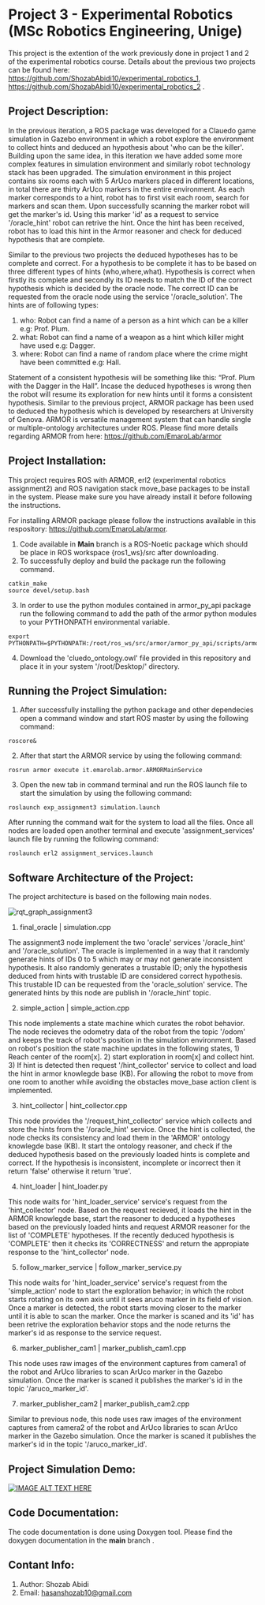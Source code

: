 # Project 3 - Experimental Robotics (MSc Robotics Engineering, Unige)
This project is the extention of the work previously done in project 1 and 2 of the experimental robotics course. Details about the previous two projects can be found here: https://github.com/ShozabAbidi10/experimental_robotics_1,  https://github.com/ShozabAbidi10/experimental_robotics_2 . 

## Project Description:

In the previous iteration, a ROS package was developed for a Clauedo game simulation in Gazebo environment in which a robot explore the environment to collect hints and deduced an hypothesis about 'who can be the killer'. Building upon the same idea, in this iteration we have added some more complex features in simulation environment and similarly robot technology stack has been upgraded. The simulation environment in this project contains six rooms each with 5 ArUco markers placed in different locations, in total there are thirty ArUco markers in the entire environment. As each marker corresponds to a hint, robot has to first visit each room, search for markers and scan them. Upon successfully scanning the marker robot will get the marker's id. Using this marker 'id' as a request to service '/oracle_hint' robot can retrive the hint. Once the hint has been received, robot has to load this hint in the Armor reasoner and check for deduced hypothesis that are complete.

Similar to the previous two projects the deduced hypotheses has to be complete and correct. For a hypothesis to be complete it has to be based on three different types of hints (who,where,what). Hypothesis is correct when firstly its complete and secondly its ID needs to match the ID of the correct hypothesis which is decided by the oracle node. The correct ID can be requested from the oracle node using the service '/oracle_solution'. The hints are of following types:

1. who: Robot can find a name of a person as a hint which can be a killer e.g: Prof. Plum.
2. what: Robot can find a name of a weapon as a hint which killer might have used e.g: Dagger.
3. where: Robot can find a name of random place where the crime might have been committed e.g: Hall.

Statement of a consistent hypothesis will be something like this: “Prof. Plum with the Dagger in the Hall”. Incase the deduced hypotheses is wrong then the robot will resume its exploration for new hints until it forms a consistent hypothesis. Similar to the previous project, ARMOR package has been used to deduced the hypothesis which is developed by researchers at University of Genova. ARMOR is versatile management system that can handle single or multiple-ontology architectures under ROS. Please find more details regarding ARMOR from here: https://github.com/EmaroLab/armor

## Project Installation:

This project requires ROS with ARMOR, erl2 (experimental robotics assignment2) and ROS navigation stack move_base packages to be install in the system. Please make sure you have already install it before following the instructions. 

For installing ARMOR package please follow the instructions available in this respository: https://github.com/EmaroLab/armor.

1. Code available in **Main** branch is a ROS-Noetic package which should be place in ROS workspace {ros1_ws}/src after downloading.
2. To successfully deploy and build the package run the following command.
```
catkin_make
source devel/setup.bash
```
3. In order to use the python modules contained in armor_py_api package run the following command to add the path of the armor python modules to your PYTHONPATH environmental variable.
``` 
export PYTHONPATH=$PYTHONPATH:/root/ros_ws/src/armor/armor_py_api/scripts/armor_api/
```
4. Download the 'cluedo_ontology.owl' file provided in this repository and place it in your system '/root/Desktop/' directory. 

## Running the Project Simulation:

1. After successfully installing the python package and other dependecies open a command window and start ROS master by using the following command:
```
roscore&
```
2. After that start the ARMOR service by using the following command:
```
rosrun armor execute it.emarolab.armor.ARMORMainService
```
3. Open the new tab in command terminal and run the ROS launch file to start the simulation by using the following command: 
```
roslaunch exp_assignment3 simulation.launch
```
After running the command wait for the system to load all the files. Once all nodes are loaded open another terminal and execute 'assignment_services' launch file by running the following command:
```
roslaunch erl2 assignment_services.launch
```

## Software Architecture of the Project:

The project architecture is based on the following main nodes. 

![rqt_graph_assignment3](https://user-images.githubusercontent.com/61094879/169672250-8b9784d6-d6af-4899-b74e-806bf6a3fae9.PNG)

1. final_oracle | simulation.cpp

The assignment3 node implement the two 'oracle' services '/oracle_hint' and '/oracle_solution'. The oracle is implemented in a way that it randomly generate hints of IDs 0 to 5 which may or may not generate inconsistent hypothesis. It also randomly generates a trustable ID; only the hypothesis deduced from hints with trustable ID are considered correct hypothesis. This trustable ID can be requested from the 'oracle_solution' service. The generated hints by this node are publish in '/oracle_hint' topic.

2. simple_action | simple_action.cpp

This node implements a state machine which curates the robot behavior. The node recieves the odometry data of the robot from the topic '/odom' and keeps the track of robot's position in the simulation environment. Based on robot's position the state machine updates in the following states, 1) Reach center of the room[x]. 2) start exploration in room[x] and collect hint. 3) If hint is detected then request '/hint_collector' service to collect and load the hint in armor knowlegde base (KB). For allowing the robot to move from one room to another while avoiding the obstacles move_base action client is implemented.  

3. hint_collector | hint_collector.cpp 

This node provides the '/request_hint_collector' service which collects and store the hints from the '/oracle_hint' service. Once the hint is collected, the node checks its consistency and load them in the 'ARMOR' ontology knowlegde base (KB). It start the ontology reasoner, and check if the deduced hypothesis based on the previously loaded hints is complete and correct. If the hypothesis is inconsistent, incomplete or incorrect then it return 'false' otherwise it return 'true'.

4. hint_loader | hint_loader.py

This node waits for 'hint_loader_service' service's request from the 'hint_collector' node. Based on the request recieved, it loads the hint in the ARMOR knowlegde base, start the reasoner to deduced a hypotheses based on the previously loaded hints and request ARMOR reasoner for the list of 'COMPLETE' hypotheses. If the recently deduced hypothesis is 'COMPLETE' then it checks its 'CORRECTNESS' and return the appropiate response to the 'hint_collector' node. 

5. follow_marker_service | follow_marker_service.py

This node waits for 'hint_loader_service' service's request from the 'simple_action' node to start the exploration behavior; in which the robot starts rotating on its own axis until it sees aruco marker in its field of vision. Once a marker is detected, the robot starts moving closer to the marker until it is able to scan the marker. Once the marker is scaned and its 'id' has been retrive the exploration behavior stops and the node returns the marker's id as response to the service request.

6. marker_publisher_cam1 | marker_publish_cam1.cpp

This node uses raw images of the environment captures from camera1 of the robot and ArUco libraries to scan ArUco marker in the Gazebo simulation. Once the marker is scaned it publishes the marker's id in the topic '/aruco_marker_id'. 

7. marker_publisher_cam2 | marker_publish_cam2.cpp

Similar to previous node, this node uses raw images of the environment captures from camera2 of the robot and ArUco libraries to scan ArUco marker in the Gazebo simulation. Once the marker is scaned it publishes the marker's id in the topic '/aruco_marker_id'. 

## Project Simulation Demo:

[![IMAGE ALT TEXT HERE](https://img.youtube.com/vi/4idP0vozB_s/0.jpg)](https://www.youtube.com/watch?v=4idP0vozB_s)

## Code Documentation:

The code documentation is done using Doxygen tool. Please find the doxygen documentation in the **main** branch .

## Contant Info: 
1. Author: Shozab Abidi
2. Email: hasanshozab10@gmail.com
